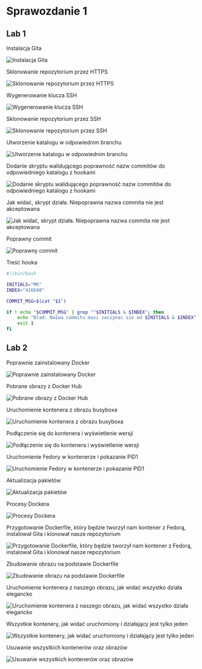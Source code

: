 # Sprawozdanie 1

## Lab 1

Instalacja Gita

![Instalacja Gita](lab1/1.jpg)

Sklonowanie repozytorium przez HTTPS

![Sklonowanie repozytorium przez HTTPS](lab1/2.jpg)

Wygenerowanie klucza SSH

![Wygenerowanie klucza SSH](lab1/3.jpg)

Sklonowanie repozytorium przez SSH

![Sklonowanie repozytorium przez SSH](lab1/4.jpg)

Utworzenie katalogu w odpowiednim branchu

![Utworzenie katalogu w odpowiednim branchu](lab1/5.jpg)

Dodanie skryptu walidującego poprawność nazw commitów do odpowiedniego katalogu z hookami

![Dodanie skryptu walidującego poprawność nazw commitów do odpowiedniego katalogu z hookami](lab1/6.jpg)

Jak widać, skrypt działa. Niepoprawna nazwa commita nie jest akceptowana

![Jak widać, skrypt działa. Niepoprawna nazwa commita nie jest akceptowana](lab1/7.jpg)

Poprawny commit

![Poprawny commit](lab1/8.jpg)

Treść hooka

```bash
#!/bin/bash

INITIALS="MK"
INDEX="416690"

COMMIT_MSG=$(cat "$1")

if ! echo "$COMMIT_MSG" | grep "^$INITIALS & $INDEX"; then
	echo "Blad: Nazwa commitu musi zaczynac sie od $INITIALS & $INDEX"
	exit 1
fi
```
## Lab 2

Poprawnie zainstalowany Docker

![Poprawnie zainstalowany Docker](lab2/2.jpg)

Pobrane obrazy z Docker Hub

![Pobrane obrazy z Docker Hub](lab2/3.jpg)

Uruchomienie kontenera z obrazu busyboxa

![Uruchomienie kontenera z obrazu busyboxa](lab2/4.jpg)

Podłączenie się do kontenera i wyświetlenie wersji

![Podłączenie się do kontenera i wyświetlenie wersji](lab2/5.jpg)

Uruchomienie Fedory w kontenerze i pokazanie PID1

![Uruchomienie Fedory w kontenerze i pokazanie PID1](lab2/6.jpg)

Aktualizacja pakietów

![Aktualizacja pakietów](lab2/7.jpg)

Procesy Dockera

![Procesy Dockera](lab2/8.jpg)

Przygotowanie Dockerfile, który będzie tworzył nam kontener z Fedorą, instalował Gita i klonował nasze repozytorium

![Przygotowanie Dockerfile, który będzie tworzył nam kontener z Fedorą, instalował Gita i klonował nasze repozytorium](lab2/9.jpg)

Zbudowanie obrazu na podstawie Dockerfile

![Zbudowanie obrazu na podstawie Dockerfile](lab2/10.jpg)

Uruchomienie kontenera z naszego obrazu, jak widać wszystko działa elegancko

![Uruchomienie kontenera z naszego obrazu, jak widać wszystko działa elegancko](lab2/11.jpg)

Wszystkie kontenery, jak widać uruchomiony i działający jest tylko jeden

![Wszystkie kontenery, jak widać uruchomiony i działający jest tylko jeden](lab2/12.jpg)

Usuwanie wszystkich kontenerów oraz obrazów

![Usuwanie wszystkich kontenerów oraz obrazów](lab2/13.jpg)
